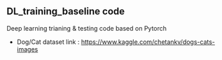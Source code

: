 ## DL_training_baseline code

Deep learning trianing & testing code based on Pytorch

* Dog/Cat dataset link : https://www.kaggle.com/chetankv/dogs-cats-images
